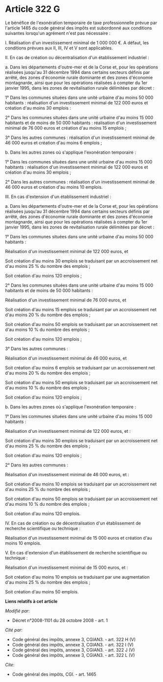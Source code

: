 # Article 322 G

Le bénéfice de l'exonération temporaire de taxe professionnelle prévue par l'article 1465 du code général des impôts est
subordonné aux conditions suivantes lorsqu'un agrément n'est pas nécessaire : 

I. Réalisation d'un investissement minimal de 1 000 000 €. A défaut, les conditions prévues aux II, III, IV et V sont
applicables. 

II. En cas de création ou décentralisation d'un établissement industriel : 

a. Dans les départements d'outre-mer et de la Corse et, pour les opérations réalisées jusqu'au 31 décembre 1994 dans certains
secteurs définis par arrêté, des zones d'économie rurale dominante et des zones d'économie montagnarde, ainsi que pour les
opérations réalisées à compter du 1er janvier 1995, dans les zones de revitalisation rurale délimitées par décret : 

1° Dans les communes situées dans une unité urbaine d'au moins 50 000 habitants : réalisation d'un investissement minimal de
122 000 euros et création d'au moins 30 emplois : 

2° Dans les communes situées dans une unité urbaine d'au moins 15 000 habitants et de moins de 50 000 habitants : réalisation
d'un investissement minimal de 76 000 euros et création d'au moins 15 emplois ; 

3° Dans les autres communes : réalisation d'un investissement minimal de 46 000 euros et création d'au moins 6 emplois ; 

b. Dans les autres zones où s'applique l'exonération temporaire : 

1° Dans les communes situées dans une unité urbaine d'au moins 15 000 habitants : réalisation d'un investissement minimal de
122 000 euros et création d'au moins 30 emplois ; 

2° Dans les autres communes : réalisation d'un investissement minimal de 46 000 euros et création d'au moins 10 emplois. 

III. En cas d'extension d'un établissement industriel : 

a. Dans les départements d'outre-mer et de la Corse et, pour les opérations réalisées jusqu'au 31 décembre 1994 dans certains
secteurs définis par arrêté, des zones d'économie rurale dominante et des zones d'économie montagnarde, ainsi que pour les
opérations réalisées à compter du 1er janvier 1995, dans les zones de revitalisation rurale délimitées par décret : 

1° Dans les communes situées dans une unité urbaine d'au moins 50 000 habitants : 

Réalisation d'un investissement minimal de 122 000 euros, et 

Soit création d'au moins 30 emplois se traduisant par un accroissement net d'au moins 25 % du nombre des emplois ; 

Soit création d'au moins 120 emplois ; 

2° Dans les communes situées dans une unité urbaine d'au moins 15 000 habitants et de moins de 50 000 habitants : 

Réalisation d'un investissement minimal de 76 000 euros, et 

Soit création d'au moins 15 emplois se traduisant par un accroissement net d'au moins 20 % du nombre des emplois ; 

Soit création d'au moins 50 emplois se traduisant par un accroissement net d'au moins 10 % du nombre des emplois ; 

Soit création d'au moins 120 emplois ; 

3° Dans les autres communes : 

Réalisation d'un investissement minimal de 46 000 euros, et 

Soit création d'au moins 6 emplois se traduisant par un accroissement net d'au moins 20 % du nombre des emplois ; 

Soit création d'au moins 50 emplois se traduisant par un accroissement net d'au moins 10 % du nombre des emplois ; 

Soit création d'au moins 120 emplois ; 

b. Dans les autres zones où s'applique l'exonération temporaire : 

1° Dans les communes situées dans une unité urbaine d'au moins 15 000 habitants : 

Réalisation d'un investissement minimal de 122 000 euros, et : 

Soit création d'au moins 30 emplois se traduisant par un accroissement net d'au moins 25 % du nombre des emplois ; 

Soit création d'au moins 120 emplois ; 

2° Dans les autres communes : 

Réalisation d'un investissement minimal de 46 000 euros, et : 

Soit création d'au moins 10 emplois se traduisant par un accroissement net d'au moins 25 % du nombre des emplois ; 

Soit création d'au moins 50 emplois se traduisant par un accroissement net d'au moins 10 % du nombre des emplois ; 

Soit création d'au moins 120 emplois. 

IV. En cas de création ou de décentralisation d'un établissement de recherche scientifique ou technique : 

Réalisation d'un investissement minimal de 15 000 euros et création d'au moins 10 emplois.

V. En cas d'extension d'un établissement de recherche scientifique ou technique : 

Réalisation d'un investissement minimal de 15 000 euros, et : 

Soit création d'au moins 10 emplois se traduisant par une augmentation d'au moins 25 % du nombre des emplois ; 

Soit création d'au moins 50 emplois.

**Liens relatifs à cet article**

_Modifié par_:

  - Décret n°2008-1101 du 28 octobre 2008 - art. 1

_Cité par_:

  - Code général des impôts, annexe 3, CGIAN3. - art. 322 H (V)
  - Code général des impôts, annexe 3, CGIAN3. - art. 322 I (V)
  - Code général des impôts, annexe 3, CGIAN3. - art. 322 J (V)
  - Code général des impôts, annexe 3, CGIAN3. - art. 322 L (V)

_Cite_:

  - Code général des impôts, CGI. - art. 1465
